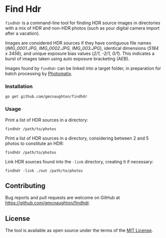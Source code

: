 # Find Hdr

`findhdr` is a command-line tool for finding HDR source images in directories with a mix of HDR and non-HDR photos (such as your digital camera import after a vacation).

Images are considered HDR sources if they have contiguous file names (*IMG_0001.JPG, IMG_0002.JPG, IMG_003.JPG*), identical dimensions (*5184 x 3456*), and unique exposure bias values (*2/1, -2/1, 0/1*). This indicates a burst of images taken using auto exposure bracketing (AEB).

Images found by `findhdr` can be linked into a target folder, in preparation for batch processing by [Photomatix](https://www.hdrsoft.com/).

### Installation

    go get github.com/gmcnaughton/findhdr

### Usage

Print a list of HDR sources in a directory:

    findhdr /path/to/photos

Print a list of HDR sources in a directory, considering between 2 and 5 photos to constitute an HDR:

    findhdr /path/to/photos

Link HDR sources found into the `-link` directory, creating it if necessary:

    findhdr -link ./out /path/to/photos

## Contributing

Bug reports and pull requests are welcome on GitHub at https://github.com/gmcnaughton/findhdr.

## License

The tool is available as open source under the terms of the [MIT License](http://opensource.org/licenses/MIT).
